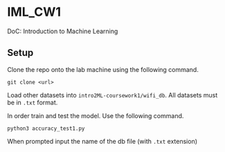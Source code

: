 # IML_CW1
DoC: Introduction to Machine Learning

## Setup
Clone the repo onto the lab machine using the following command.
````shell
git clone <url>
````

Load other datasets into `intro2ML-coursework1/wifi_db`. All datasets must be in `.txt` format.

In order train and test the model. Use the following command.
````shell
python3 accuracy_test1.py
````
When prompted input the name of the db file (with `.txt` extension)